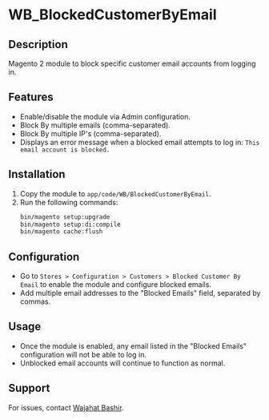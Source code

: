 # WB_BlockedCustomerByEmail

## Description
Magento 2 module to block specific customer email accounts from logging in.

## Features
- Enable/disable the module via Admin configuration.
- Block By multiple emails (comma-separated).
- Block By multiple IP's (comma-separated).
- Displays an error message when a blocked email attempts to log in: `This email account is blocked.`

## Installation
1. Copy the module to `app/code/WB/BlockedCustomerByEmail`.
2. Run the following commands:
    ```bash
    bin/magento setup:upgrade
    bin/magento setup:di:compile
    bin/magento cache:flush
    ```

## Configuration
- Go to `Stores > Configuration > Customers > Blocked Customer By Email` to enable the module and configure blocked emails.
- Add multiple email addresses to the "Blocked Emails" field, separated by commas.

## Usage
- Once the module is enabled, any email listed in the "Blocked Emails" configuration will not be able to log in.
- Unblocked email accounts will continue to function as normal.

## Support
For issues, contact [Wajahat Bashir](mailto:wajahat.bashir786@gmail.com).
